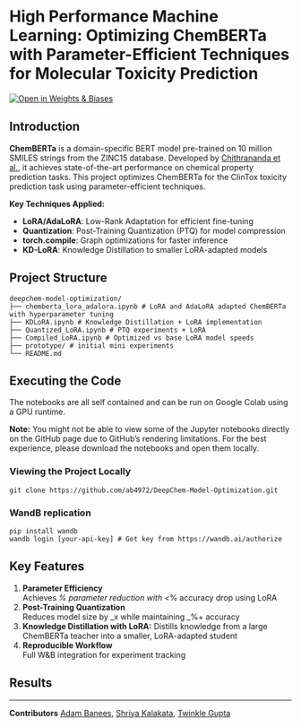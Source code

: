 # High Performance Machine Learning: Optimizing ChemBERTa with Parameter-Efficient Techniques for Molecular Toxicity Prediction

[![Open in Weights & Biases](https://img.shields.io/badge/Weights_&_Biases-FFBE00?style=flat&logo=WeightsAndBiases&logoColor=white)](https://wandb.ai/hpml-proj-deepchem/chemberta)

## Introduction

**ChemBERTa** is a domain-specific BERT model pre-trained on 10 million SMILES strings from the ZINC15 database. Developed by [Chithrananda et al.](https://arxiv.org/abs/2010.09885), it achieves state-of-the-art performance on chemical property prediction tasks. This project optimizes ChemBERTa for the ClinTox toxicity prediction task using parameter-efficient techniques.


**Key Techniques Applied:**
- **LoRA/AdaLoRA**: Low-Rank Adaptation for efficient fine-tuning
- **Quantization**: Post-Training Quantization (PTQ) for model compression
- **torch.compile**: Graph optimizations for faster inference
- **KD-LoRA**: Knowledge Distillation to smaller LoRA-adapted models

## Project Structure

```
deepchem-model-optimization/
├── chemberta_lora_adalora.ipynb # LoRA and AdaLoRA adapted ChemBERTa with hyperparameter tuning
├── KDLoRA.ipynb # Knowledge Distillation + LoRA implementation
├── Quantized_LoRA.ipynb # PTQ experiments + LoRA
├── Compiled_LoRA.ipynb # Optimized vs base LoRA model speeds
├── prototype/ # initial mini experiments
└── README.md
```


## Executing the Code
The notebooks are all self contained and can be run on Google Colab using a GPU runtime.

**Note:** You might not be able to view some of the Jupyter notebooks directly on the GitHub page due to GitHub’s rendering limitations. For the best experience, please download the notebooks and open them locally.

### Viewing the Project Locally

```
git clone https://github.com/ab4972/DeepChem-Model-Optimization.git
```

### WandB replication

```
pip install wandb
wandb login [your-api-key] # Get key from https://wandb.ai/authorize
```


## Key Features

1. **Parameter Efficiency**  
   Achieves _% parameter reduction with <_% accuracy drop using LoRA
2. **Post-Training Quantization**  
   Reduces model size by _x while maintaining _%+ accuracy
3. **Knowledge Distillation with LoRA:** 
    Distills knowledge from a large ChemBERTa teacher into a smaller, LoRA-adapted student
4. **Reproducible Workflow**  
   Full W&B integration for experiment tracking


## Results



---

**Contributors** [Adam Banees](https://github.com/ab4972), [Shriya Kalakata](https://github.com/shriyakalakata), [Twinkle Gupta](https://github.com/twinklegupta013)

